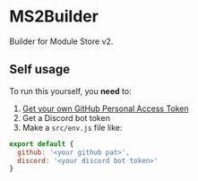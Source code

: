 # MS2Builder
Builder for Module Store v2.


## Self usage

To run this yourself, you **need** to:
1. [Get your own GitHub Personal Access Token](https://docs.github.com/en/articles/creating-a-personal-access-token-for-the-command-line)
2. Get a Discord bot token
3. Make a `src/env.js` file like:
```js
export default {
  github: '<your github pat>',
  discord: '<your discord bot token>'
}
```

